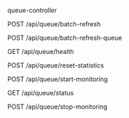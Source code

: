 queue-controller


POST
/api/queue/batch-refresh

POST
/api/queue/batch-refresh-queue

GET
/api/queue/health

POST
/api/queue/reset-statistics

POST
/api/queue/start-monitoring

GET
/api/queue/status

POST
/api/queue/stop-monitoring